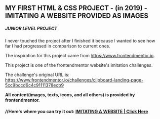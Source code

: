 ## MY FIRST HTML & CSS PROJECT - (in 2019) - IMITATING A WEBSITE PROVIDED AS IMAGES

##### JUNIOR LEVEL PROJECT

I never touched the project after I finished it because I wanted to see how far I had progressed in comparison to current ones.

The inspiration for this project came from https://www.frontendmentor.io.

This project is one of the frontendmentor website's imitation challenges.

The challenge's original URL is:
https://www.frontendmentor.io/challenges/clipboard-landing-page-5cc9bccd6c4c91111378ecb9

**All content(images, texts, icons, and all others) is provided by frontendmentor.**

#### //Here's where you can try it out: [IMITATING A WEBSITE | Click Here](https://comfy-figolla-d03670.netlify.app/)
